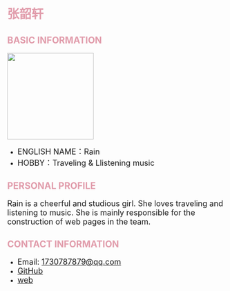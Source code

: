 

<h1 style="color: #e19cab;">张韶轩</h1>

<h2 style="color: #e19cab;">BASIC INFORMATION</h2>

<img width="200" src="https://github.com/NexMaker-Fab/2024ZWU-IS-8-BUNBUN/raw/f01e0df987d35c9d4a48c9a76bff612d84ee472c/images/%E5%BC%A0%E9%9F%B6%E8%BD%A9.jpeg"></div>

- <font size="4">ENGLISH NAME：Rain</font>
- <font size="4">HOBBY：Traveling & Llistening music</font>

<h2 style="color: #e19cab;">PERSONAL PROFILE</h2>

<font size="4">Rain is a cheerful and studious girl. She loves traveling and listening to music.
She is mainly responsible for the construction of web pages in the team.</font>

<h2 style="color: #e19cab;">CONTACT INFORMATION</h2>

- <font size="4">Email: 1730787879@qq.com</font>
- <font size="4">[GitHub](https://github.com/RainZ222/zwu-Rain)</font>
- <font size="4">[web](https://rainz222.github.io/zwu-Rain/)</font>